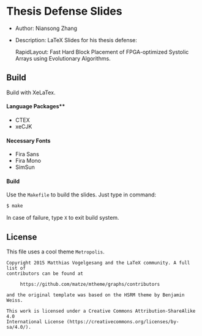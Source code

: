 # Thesis Defense Slides

- Author: Niansong Zhang
- Description: LaTeX Slides for his thesis defense: 
  
  RapidLayout: Fast Hard Block Placement of FPGA-optimized Systolic Arrays using Evolutionary Algorithms.

## Build

Build with XeLaTex.

#### Language Packages**
- CTEX
- xeCJK

#### Necessary Fonts
- Fira Sans
- Fira Mono
- SimSun

#### Build

Use the `Makefile` to build the slides. Just type in command:

```bash
$ make
```

In case of failure, type `X` to exit build system.


## License

This file uses a cool theme `Metropolis`.

```
Copyright 2015 Matthias Vogelgesang and the LaTeX community. A full list of
contributors can be found at

     https://github.com/matze/mtheme/graphs/contributors 

and the original template was based on the HSRM theme by Benjamin Weiss.

This work is licensed under a Creative Commons Attribution-ShareAlike 4.0
International License (https://creativecommons.org/licenses/by-sa/4.0/).
```